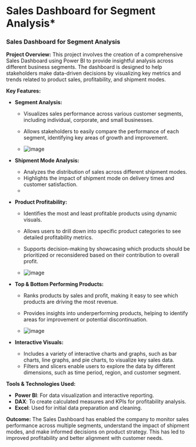 # Sales Dashboard for Segment Analysis*


### **Sales Dashboard for Segment Analysis**

**Project Overview:**
This project involves the creation of a comprehensive Sales Dashboard using Power BI to provide insightful analysis across different business segments. 
The dashboard is designed to help stakeholders make data-driven decisions by visualizing key metrics and trends related to product sales, profitability, and shipment modes.

**Key Features:**

- **Segment Analysis:**
  - Visualizes sales performance across various customer segments, including individual, corporate, and small businesses.
  - Allows stakeholders to easily compare the performance of each segment, identifying key areas of growth and improvement.
 
  - ![image](https://github.com/user-attachments/assets/c9d6c340-2721-4796-8a5c-b1006cc209d6)


- **Shipment Mode Analysis:**
  - Analyzes the distribution of sales across different shipment modes.
  - Highlights the impact of shipment mode on delivery times and customer satisfaction.
  - 

- **Product Profitability:**
  - Identifies the most and least profitable products using dynamic visuals.
  - Allows users to drill down into specific product categories to see detailed profitability metrics.
  - Supports decision-making by showcasing which products should be prioritized or reconsidered based on their contribution to overall profit.
 
  - ![image](https://github.com/user-attachments/assets/eabc36a0-4789-458c-8c62-562b57fedb13)


- **Top & Bottom Performing Products:**
  - Ranks products by sales and profit, making it easy to see which products are driving the most revenue.
  - Provides insights into underperforming products, helping to identify areas for improvement or potential discontinuation.
 
  - ![image](https://github.com/user-attachments/assets/e0dd8bc7-ca83-41f9-a158-a3437152cb5e)


- **Interactive Visuals:**
  - Includes a variety of interactive charts and graphs, such as bar charts, line graphs, and pie charts, to visualize key sales data.
  - Filters and slicers enable users to explore the data by different dimensions, such as time period, region, and customer segment.

**Tools & Technologies Used:**
- **Power BI**: For data visualization and interactive reporting.
- **DAX**: To create calculated measures and KPIs for profitability analysis.
- **Excel**: Used for initial data preparation and cleaning.

**Outcome:**
The Sales Dashboard has enabled the company to monitor sales performance across multiple segments, understand the impact of shipment modes, and make informed decisions on product strategy. 
This has led to improved profitability and better alignment with customer needs.

